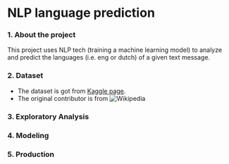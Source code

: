 # NLP language prediction

### 1. About the project

This project uses NLP tech (training a machine learning model) to analyze and predict the languages (i.e. eng or dutch) of a given text message.

### 2. Dataset
  + The dataset is got from [Kaggle page](https://www.kaggle.com/mdhrumil/english-dutch-text-classification-nlp-beginner).
  + The original contributor is from ![Wikipedia](https://user-images.githubusercontent.com/10606644/138256142-5a40cdd2-cec6-4f18-b032-f0d50e998ed9.png)
 
 ### 3. Exploratory Analysis
 
 ### 4. Modeling
 
 ### 5. Production
